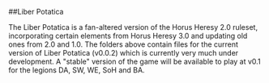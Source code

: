 ##Liber Potatica

The Liber Potatica is a fan-altered version of the Horus Heresy 2.0 ruleset, incorporating certain elements from Horus Heresy 3.0 and updating old ones from 2.0 and 1.0. The folders above contain files for the current version of Liber Potatica (v0.0.2) which is currently very much under development. A "stable" version of the game will be available to play at v0.1 for the legions DA, SW, WE, SoH and BA.
